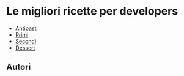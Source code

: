 # Le migliori ricette per developers

- [Antipasti](antipasti.md)  
- [Primi](primi.md)
- [Secondi](secondi.md)
- [Dessert](dessert.md)

## Autori
